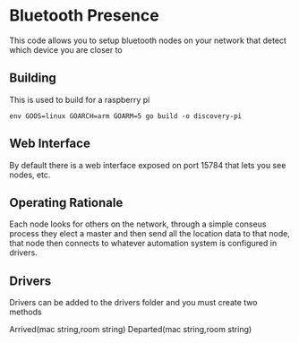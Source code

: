 # Bluetooth Presence 

This code allows you to setup bluetooth nodes on your network that detect which device you are closer to

## Building 

This is used to build for a raspberry pi
```
env GOOS=linux GOARCH=arm GOARM=5 go build -o discovery-pi
```

## Web Interface

By default there is a web interface exposed on port 15784 that lets you see nodes, etc.

## Operating Rationale

Each node looks for others on the network, through a simple conseus process they elect a master and then send all the location data to that node, that node then connects to whatever automation system is configured in drivers.

## Drivers

Drivers can be added to the drivers folder and you must create two methods 

Arrived(mac string,room string)
Departed(mac string,room string)
